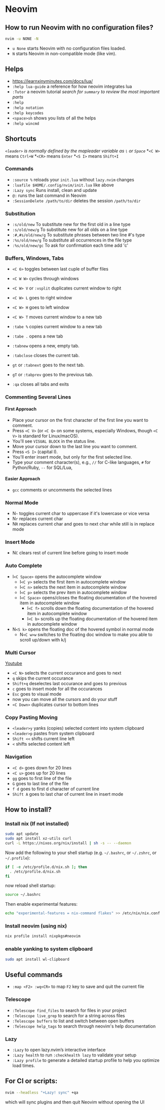 # Neovim

## How to run Neovim with no configuration files?

```sh
nvim -u NONE -N
```

- `u None` starts Neovim with no configuration files loaded.
- `N` starts Neovim in non-compatible mode (like vim).

## Helps

- https://learnxinyminutes.com/docs/lua/
- `:help lua-guide` a reference for how neovim integrates lua
- `:Tutor` a neovim tutorial
  *search for `summary` to review the most important parts*
- `:help`
- `:help notation`
- `:help keycodes`
- `<space>sh` shows you lists of all the helps
- `:help wincmd`

## Shortcuts

*`<leader>` is normally defined by the mapleader variable as `\` or `Space`*
*`<C W>` means `Ctrl+W`
*`<CR>` means `Enter`
*`<S I>` means `Shift+I`

### Commands

- `:source %` reloads your `init.lua` without `lazy.nvim` changes
- `:luafile $HOME/.config/nvim/init.lua` like above
- `:Lazy sync` Runs install, clean and update
- `@:` runs the last command in Neovim
- `:SessionDelete /path/to/dir` deletes the session `/path/to/dir`

### Substitution

- `:s/old/new` To substitute new for the first old in a line type
- `:s/old/new/g` To substitute new for all olds on a line type
- `:#,#s/old/new/g` To substitute phrases between two line #'s type
- `:%s/old/new/g` To substitute all occurrences in the file type
- `:%s/old/new/gc` To ask for confirmation each time add 'c'

### Buffers, Windows, Tabs

- `<C 6>` toggles between last cuple of buffer files

- `<C W W>` cycles through windows
- `<C W> V` or `:vsplit` duplicates current window to right
- `<C W> L` goes to right window
- `<C W> H` goes to left window

- `<C W> T` moves current window to a new tab
- `:tabe %` copies current window to a new tab

- `:tabe .` opens a new tab
- `:tabnew` opens a new, empty tab.
- `:tabclose` closes the current tab.
- `gt` or `:tabnext` goes to the next tab.
- `gT` or `:tabprev` goes to the previous tab.

- `:qa` closes all tabs and exits

### Commenting Several Lines

#### First Approach

- Place your cursor on the first character of the first line you want to comment.
- Press `<C V>` (or `<C Q>` on some systems, especially Windows, though `<C V>` is standard for Linux/macOS).
- You'll see `VISUAL BLOCK` in the status line.
- Move your cursor down to the last line you want to comment.
- Press `<S I>` (capital I).
- You'll enter insert mode, but only for the first selected line.
- Type your comment character(s), e.g., `//` for C-like languages, `#` for Python/Ruby, `--` for SQL/Lua,

#### Easier Approach

- `gcc` comments or uncomments the selected lines

### Normal Mode

- N`~` toggles current char to uppercase if it's lowercase or vice versa
- N`r` replaces current char
- N`R` replaces current char and goes to next char while still is in replace mode

### Insert Mode

- N`C` clears rest of current line before going to insert mode

### Auto Complete
- I`<C Space>` opens the autocomplete window
  - I`<C y>` selects the first item in autocomplete window
  - I`<C n>` selects the next item in autocomplete window
  - I`<C p>` selects the prev item in autocomplete window
  - I`<C Space>` opens/closes the floating documentation of the hovered item in autocomplete window
    - I`<C f>` scrolls down the floating documentation of the hovered item in autocomplete window
    - I`<C b>` scrolls up the floating documentation of the hovered item in autocomplete window
- N`<S k>` opens the floating doc of the hovered symbol in normal mode
  - N`<C w>w` switches to the floating doc window to make you able to scroll up/down with k/j

### Multi Cursor

[Youtube](https://youtu.be/p4D8-brdrZo?t=263)

- `<C N>` selects the current occurance and goes to next
- `q` skips the current occurance
- `Shift+q` deselectes last occurance and goes to previous
- `c` goes to insert mode for all the occurances
- `Esc` goes to visual mode
- now you can move all the cursors and do your stuff
- `<C Down>` duplicates cursor to bottom lines

### Copy Pasting Moving

- `<leader>y` yanks (copies) selected content into system clipboard
- `<leader>p` pastes from system clipboard
- `Shift <<` shifts current line left
- `<` shifts selected content left

### Navigation

- `<C d>` goes down for 20 lines
- `<C u>` goes up for 20 lines
- `gg` goes to first line of the file
- `G` goes to last line of the file
- `f d` goes to first d character of current line
- `Shift A` goes to last char of current line in insert mode

## How to install?

### Install nix (If not installed)

```sh
sudo apt update
sudo apt install xz-utils curl
curl -L https://nixos.org/nix/install | sh -s -- --daemon
```

Now add the following to your shell startup (e.g. `~/.bashrc`, or `~/.zshrc`, or `~/.profile`):

```sh
if [ -e /etc/profile.d/nix.sh ]; then
  . /etc/profile.d/nix.sh
fi
```

now reload shell startup:

```sh
source ~/.bashrc
```

Then enable experimental features:

```sh
echo "experimental-features = nix-command flakes" >> /etc/nix/nix.conf
```

### Install neovim (using nix)

```sh
nix profile install nixpkgs#neovim
```

### enable yanking to system clipboard

```sh
sudo apt install wl-clipboard
```

## Useful commands

- `:map <F2> :wq<CR>` to map `F2` key to save and quit the current file

### Telescope

- `:Telescope find_files` to search for files in your project
- `:Telescope live_grep` to search for a string across files
- `:Telescope buffers` to list and switch between open buffers
- `:Telescope help_tags` to search through neovim's help documentation

### Lazy

- `:Lazy` to open lazy.nvim’s interactive interface
- `:Lazy health` to run `:checkhealth lazy` to validate your setup
- `:Lazy profile` to generate a detailed startup profile to help you optimize load times.

## For CI or scripts:

```sh
nvim --headless "+Lazy! sync" +qa
```

which will sync plugins and then quit Neovim without opening the UI 


